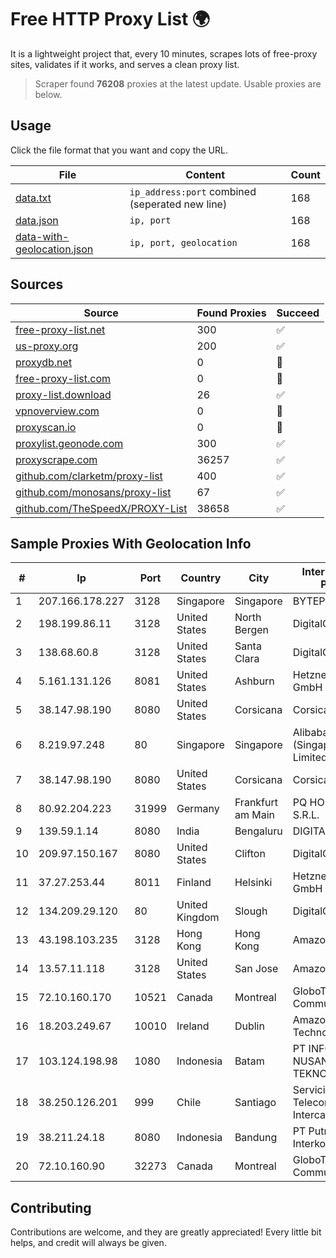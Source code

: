 
# Free HTTP Proxy List 🌍

It is a lightweight project that, every 10 minutes, scrapes lots of free-proxy sites, validates if it works, and serves a clean proxy list.


> Scraper found **76208** proxies at the latest update. Usable proxies are below.

## Usage

Click the file format that you want and copy the URL.


|File|Content|Count|
|----|-------|-----|
|[data.txt](https://raw.githubusercontent.com/themiralay/Proxy-List-World/master/data.txt)|`ip_address:port` combined (seperated new line)|168|
|[data.json](https://raw.githubusercontent.com/themiralay/Proxy-List-World/master/data.json)|`ip, port`|168|
|[data-with-geolocation.json](https://raw.githubusercontent.com/themiralay/Proxy-List-World/master/data-with-geolocation.json)|`ip, port, geolocation`|168|

## Sources

|Source|Found Proxies|Succeed|
|------|-------------|-------|
|[free-proxy-list.net](https://free-proxy-list.net)|300|✅|
|[us-proxy.org](https://www.us-proxy.org)|200|✅|
|[proxydb.net](http://proxydb.net)|0|🚫|
|[free-proxy-list.com](https://free-proxy-list.com/?page=&port=&type%5B%5D=http&type%5B%5D=https&up_time=0&search=Search)|0|🚫|
|[proxy-list.download](https://www.proxy-list.download/HTTP)|26|✅|
|[vpnoverview.com](https://vpnoverview.com/privacy/anonymous-browsing/free-proxy-servers)|0|🚫|
|[proxyscan.io](https://www.proxyscan.io)|0|🚫|
|[proxylist.geonode.com](https://proxylist.geonode.com/api/proxy-list?limit=300&page=1&sort_by=lastChecked&sort_type=desc&protocols=http,https)|300|✅|
|[proxyscrape.com](https://api.proxyscrape.com/v2/?request=displayproxies&protocol=http&timeout=10000&country=all&ssl=all&anonymity=all)|36257|✅|
|[github.com/clarketm/proxy-list](https://raw.githubusercontent.com/clarketm/proxy-list/master/proxy-list-raw.txt)|400|✅|
|[github.com/monosans/proxy-list](https://raw.githubusercontent.com/monosans/proxy-list/main/proxies/http.txt)|67|✅|
|[github.com/TheSpeedX/PROXY-List](https://raw.githubusercontent.com/TheSpeedX/PROXY-List/master/http.txt)|38658|✅|


## Sample Proxies With Geolocation Info

|#|Ip|Port|Country|City|Internet Service Provider|
|-|--|----|-------|----|-------------------------|
|1|207.166.178.227|3128|Singapore|Singapore|BYTEPLUS|
|2|198.199.86.11|3128|United States|North Bergen|DigitalOcean, LLC|
|3|138.68.60.8|3128|United States|Santa Clara|DigitalOcean, LLC|
|4|5.161.131.126|8081|United States|Ashburn|Hetzner Online GmbH|
|5|38.147.98.190|8080|United States|Corsicana|Corsicana ISD|
|6|8.219.97.248|80|Singapore|Singapore|Alibaba Cloud (Singapore) Private Limited|
|7|38.147.98.190|8080|United States|Corsicana|Corsicana ISD|
|8|80.92.204.223|31999|Germany|Frankfurt am Main|PQ HOSTING PLUS S.R.L.|
|9|139.59.1.14|8080|India|Bengaluru|DIGITALOCEAN|
|10|209.97.150.167|8080|United States|Clifton|DigitalOcean, LLC|
|11|37.27.253.44|8011|Finland|Helsinki|Hetzner Online GmbH|
|12|134.209.29.120|80|United Kingdom|Slough|DigitalOcean, LLC|
|13|43.198.103.235|3128|Hong Kong|Hong Kong|Amazon.com, Inc.|
|14|13.57.11.118|3128|United States|San Jose|Amazon.com, Inc.|
|15|72.10.160.170|10521|Canada|Montreal|GloboTech Communications|
|16|18.203.249.67|10010|Ireland|Dublin|Amazon Technologies Inc.|
|17|103.124.198.98|1080|Indonesia|Batam|PT INFORMASI NUSANTARA TEKNOLOGI|
|18|38.250.126.201|999|Chile|Santiago|Servicios De Telecomunicaciones Intercable Ltda.|
|19|38.211.24.18|8080|Indonesia|Bandung|PT Putra Garsel Interkoneksi|
|20|72.10.160.90|32273|Canada|Montreal|GloboTech Communications|



## Contributing

Contributions are welcome, and they are greatly appreciated! Every
little bit helps, and credit will always be given.

